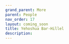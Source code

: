 ```yaml
---
grand_parent: More
parent: People
nav_order: 17
layout: coming_soon
title: Yehoshua Bar-Hillel
description:
---
```

